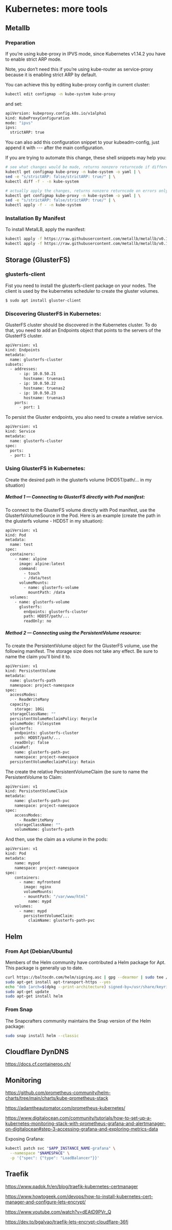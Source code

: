 # Kubernetes: more tools

## Metallb

### Preparation

If you’re using kube-proxy in IPVS mode, since Kubernetes v1.14.2 you have to enable strict ARP mode.

Note, you don’t need this if you’re using kube-router as service-proxy because it is enabling strict ARP by default.

You can achieve this by editing kube-proxy config in current cluster:

```bash
kubectl edit configmap -n kube-system kube-proxy
```

and set:

```bash
apiVersion: kubeproxy.config.k8s.io/v1alpha1
kind: KubeProxyConfiguration
mode: "ipvs"
ipvs:
  strictARP: true
```

You can also add this configuration snippet to your kubeadm-config, just append it with --- after the main configuration.

If you are trying to automate this change, these shell snippets may help you:

```bash
# see what changes would be made, returns nonzero returncode if different
kubectl get configmap kube-proxy -n kube-system -o yaml | \
sed -e "s/strictARP: false/strictARP: true/" | \
kubectl diff -f - -n kube-system

# actually apply the changes, returns nonzero returncode on errors only
kubectl get configmap kube-proxy -n kube-system -o yaml | \
sed -e "s/strictARP: false/strictARP: true/" | \
kubectl apply -f - -n kube-system
```

### Installation By Manifest

To install MetalLB, apply the manifest:

```bash
kubectl apply -f https://raw.githubusercontent.com/metallb/metallb/v0.12.1/manifests/namespace.yaml
kubectl apply -f https://raw.githubusercontent.com/metallb/metallb/v0.12.1/manifests/metallb.yaml
```

## Storage (GlusterFS)

### glusterfs-client

Fist you need to install the glusterfs-client package on your nodes. The client is used by the kubernetes scheduler to create the gluster volumes.

```bash
$ sudo apt install gluster-client
```

### Discovering GlusterFS in Kubernetes:

GlusterFS cluster should be discovered in the Kubernetes cluster. To do that, you need to add an Endpoints object that points to the servers of the GlusterFS cluster.

```bash
apiVersion: v1
kind: Endpoints
metadata:
  name: glusterfs-cluster
subsets:
  - addresses:
      - ip: 10.0.50.21
        hostname: truenas1
      - ip: 10.0.50.22
        hostname: truenas2
      - ip: 10.0.50.23
        hostname: truenas3
    ports:
      - port: 1
```

To persist the Gluster endpoints, you also need to create a relative service.

```bash
apiVersion: v1
kind: Service
metadata:
  name: glusterfs-cluster 
spec:
  ports:
  - port: 1
```

### Using GlusterFS in Kubernetes:

Create the desired path in the glusterfs volume (HDD5T/path/... in my situation)

##### Method 1 — Connecting to GlusterFS directly with Pod manifest:

To connect to the GlusterFS volume directly with Pod manifest, use the GlusterfsVolumeSource in the Pod. Here is an example (create the path in the glusterfs volume - HDD5T in my situation):

```bash
apiVersion: v1
kind: Pod
metadata:
  name: test
spec:
  containers:
    - name: alpine
      image: alpine:latest
      command:
        - touch
        - /data/test
      volumeMounts:
        - name: glusterfs-volume
          mountPath: /data
  volumes:
    - name: glusterfs-volume
      glusterfs:
        endpoints: glusterfs-cluster
        path: HDD5T/path/...
        readOnly: no
```

##### Method 2 — Connecting using the PersistentVolume resource:

To create the PersistentVolume object for the GlusterFS volume, use the following manifest. The storage size does not take any effect. Be sure to name the claim you'll bind it to.

```bash
apiVersion: v1
kind: PersistentVolume
metadata:
  name: glusterfs-path
  namespace: project-namespace
spec:
  accessModes:
    - ReadWriteMany
  capacity:
    storage: 10Gi
  storageClassName: ""
  persistentVolumeReclaimPolicy: Recycle
  volumeMode: Filesystem
  glusterfs:
    endpoints: glusterfs-cluster
    path: HDD5T/path/...
    readOnly: false
  claimRef:
    name: glusterfs-path-pvc
    namespace: project-namespace
  persistentVolumeReclaimPolicy: Retain
```

The create the relative PersistentVolumeClaim (be sure to name the PersistentVolume to Claim:

```bash
apiVersion: v1
kind: PersistentVolumeClaim
metadata:
    name: glusterfs-path-pvc
    namespace: project-namespace
spec:
    accessModes:
      - ReadWriteMany
    storageClassName: ""
    volumeName: glusterfs-path
```

And then, use the claim as a volume in the pods:

```bash
apiVersion: v1
kind: Pod
metadata:
    name: mypod
    namespace: project-namespace
spec:
    containers:
      - name: myfrontend
        image: nginx
        volumeMounts:
        - mountPath: "/var/www/html"
          name: mypd
    volumes:
      - name: mypd
        persistentVolumeClaim:
          claimName: glusterfs-path-pvc
```

## Helm

### From Apt (Debian/Ubuntu)

Members of the Helm community have contributed a Helm package for Apt. This package is generally up to date.

```bash
curl https://baltocdn.com/helm/signing.asc | gpg --dearmor | sudo tee /usr/share/keyrings/helm.gpg > /dev/null
sudo apt-get install apt-transport-https --yes
echo "deb [arch=$(dpkg --print-architecture) signed-by=/usr/share/keyrings/helm.gpg] https://baltocdn.com/helm/stable/debian/ all main" | sudo tee /etc/apt/sources.list.d/helm-stable-debian.list
sudo apt-get update
sudo apt-get install helm
```

### From Snap

The Snapcrafters community maintains the Snap version of the Helm package:

```bash
sudo snap install helm --classic
```

## Cloudflare DynDNS

https://docs.cf.containeroo.ch/

## Monitoring

https://github.com/prometheus-community/helm-charts/tree/main/charts/kube-prometheus-stack

https://adamtheautomator.com/prometheus-kubernetes/

https://www.digitalocean.com/community/tutorials/how-to-set-up-a-kubernetes-monitoring-stack-with-prometheus-grafana-and-alertmanager-on-digitalocean#step-3-accessing-grafana-and-exploring-metrics-data

Exposing Grafana:

```bash
kubectl patch svc "$APP_INSTANCE_NAME-grafana" \
  --namespace "$NAMESPACE" \
  -p '{"spec": {"type": "LoadBalancer"}}'
```

## Traefik
https://www.padok.fr/en/blog/traefik-kubernetes-certmanager

https://www.howtogeek.com/devops/how-to-install-kubernetes-cert-manager-and-configure-lets-encrypt/

https://www.youtube.com/watch?v=dEAtD9PVr_Q

https://dev.to/bgalvao/traefik-lets-encrypt-cloudflare-36fj
